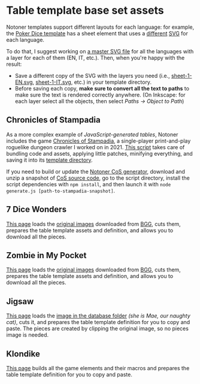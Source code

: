 # Table template base set assets

Notoner templates support different layouts for each language: for example, the [Poker Dice template](../../databases/base/poker-dice/table.json) has a sheet element that uses a [different](../../databases/base/poker-dice/sheet-1-EN.svg) [SVG](../../databases/base/poker-dice/sheet-1-IT.svg) for each language.

To do that, I suggest working on [a master SVG file](poker-dice/sheet-1.svg) for all the languages with a layer for each of them (EN, IT, etc.). Then, when you're happy with the result:

 - Save a different copy of the SVG with the layers you need (i.e., [sheet-1-EN.svg](../../databases/base/poker-dice/sheet-1-EN.svg), [sheet-1-IT.svg](../../databases/base/poker-dice/sheet-1-IT.svg), etc.) in your template directory.
 - Before saving each copy, **make sure to convert all the text to paths** to make sure the text is rendered correctly anywhere. (On Inkscape: for each layer select all the objects, then select _Paths -> Object to Path_)

## Chronicles of Stampadia

As a more complex example of _JavaScript-generated tables_, Notoner includes the game [Chronicles of Stampadia](https://www.kesiev.com/stampadia/), a single-player print-and-play roguelike dungeon crawler I worked on in 2021. [This script](stampadia-chronicles/generator-packager.js) takes care of bundling code and assets, applying little patches, minifying everything, and saving it into its [template directory](../../databases/base/stampadia-chronicles/).

If you need to build or update the [Notoner CoS generator](../../databases/base/stampadia-chronicles/generator.js), download and unzip a snapshot of [CoS source code](https://github.com/kesiev/stampadia), go to the script directory, install the script dependencies with `npm install`, and then launch it with `node generate.js [path-to-stampadia-snapshot]`.

## 7 Dice Wonders

[This page](7-dice-wonders/index.html) loads the [original images](7-dice-wonders/original) downloaded from [BGG](https://boardgamegeek.com/boardgame/143085/7-dice-wonders), cuts them, prepares the table template assets and definition, and allows you to download all the pieces.

## Zombie in My Pocket

[This page](zombie-in-my-pocket/index.html) loads the [original images](zombie-in-my-pocket/original) downloaded from [BGG](https://boardgamegeek.com/filepage/32541/zombie-in-my-pocket-complete-game-package-revised), cuts them, prepares the table template assets and definition, and allows you to download all the pieces.

## Jigsaw

[This page](jigsaw/index.html) loads the [image in the database folder](../../databases/base/jigsaw/image.png) _(she is Mae, our naughty cat)_, cuts it, and prepares the table template definition for you to copy and paste. The pieces are created by clipping the original image, so no pieces image is needed.

## Klondike

[This page](klondike/index.html) builds all the game elements and their macros and prepares the table template definition for you to copy and paste.
